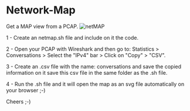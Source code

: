 # Network-Map
Get a MAP view from a PCAP. 
![netMAP](https://github.com/startdias2/Network-Map/assets/127363682/d5ff6fb2-1351-43d7-9dcf-2918aa0d0521)

1 - Create an netmap.sh file and include on it the code.

2 - Open your PCAP with Wireshark and then go to:
Statistics  >  Conversations  >  Select the "IPv4" bar > Click on "Copy" > "CSV".

3 - Create an .csv file with the name:  conversations 
and save the copied information on it
save this csv file in the same folder as the .sh file.

4 - Run the .sh file and it will open the map as an svg file automatically on your browser ;-)

Cheers ;-)
